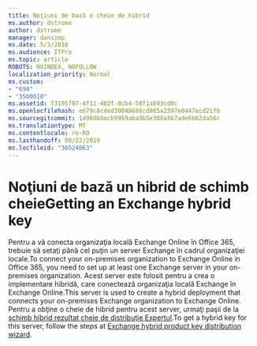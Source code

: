 ```yaml
---
title: Noţiuni de bază o cheie de hibrid
ms.author: dstrome
author: dstrome
manager: dansimp
ms.date: 5/3/2018
ms.audience: ITPro
ms.topic: article
ROBOTS: NOINDEX, NOFOLLOW
localization_priority: Normal
ms.custom:
- "694"
- "3500010"
ms.assetid: f3195f97-4f11-482f-8cb4-58f1ab93cd8c
ms.openlocfilehash: e679c8cded30048686cd965a2597e0447ecd21fb
ms.sourcegitcommit: 1d98db8acb9959aba3b5e308a567ade6b62da56c
ms.translationtype: MT
ms.contentlocale: ro-RO
ms.lasthandoff: 08/22/2019
ms.locfileid: "36524063"
---
```

# <a name="getting-an-exchange-hybrid-key"></a><span data-ttu-id="342e6-102">Noţiuni de bază un hibrid de schimb cheie</span><span class="sxs-lookup"><span data-stu-id="342e6-102">Getting an Exchange hybrid key</span></span>

<span data-ttu-id="342e6-103">Pentru a vă conecta organizaţia locală Exchange Online în Office 365, trebuie să setaţi până cel puţin un server Exchange în cadrul organizaţiei locale.</span><span class="sxs-lookup"><span data-stu-id="342e6-103">To connect your on-premises organization to Exchange Online in Office 365, you need to set up at least one Exchange server in your on-premises organization.</span></span> <span data-ttu-id="342e6-104">Acest server este folosit pentru a crea o implementare hibridă, care conectează organizaţia locală Exchange în Exchange Online.</span><span class="sxs-lookup"><span data-stu-id="342e6-104">This server is used to create a hybrid deployment that connects your on-premises Exchange organization to Exchange Online.</span></span> <span data-ttu-id="342e6-105">Pentru a obţine o cheie de hibrid pentru acest server, urmaţi paşii de la [schimb hibrid rezultat cheie de distribuţie Expertul](https://aka.ms/hybridkey).</span><span class="sxs-lookup"><span data-stu-id="342e6-105">To get a hybrid key for this server, follow the steps at [Exchange hybrid product key distribution wizard](https://aka.ms/hybridkey).</span></span>
  